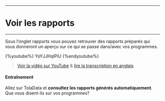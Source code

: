 ****
# Voir les rapports
---

Sous l’onglet rapports vous pouvez retrouver des rapports préparés qui vous donneront un aperçu sur ce qui se passe dans/avec vos programmes. 

{%youtube%} YoYJJHqlPiU {%endyoutube%}  
> [Voir la vidéo sur YouTube](https://www.youtube.com/embed/YoYJJHqlPiU?rel=0) & [lire la transcription en anglais](https://docs.google.com/document/d/1DCaeMviBwSO5hGSfeh6Y9McPI6D1dzxJyDs5kKa4wug/edit#heading=h.egy27gbnqjza)

#### Entraînement

Allez sur TolaData et **consultez les rapports générés automatiquement**. Que vous disent-ils sur vos programmes?



## 

## 



